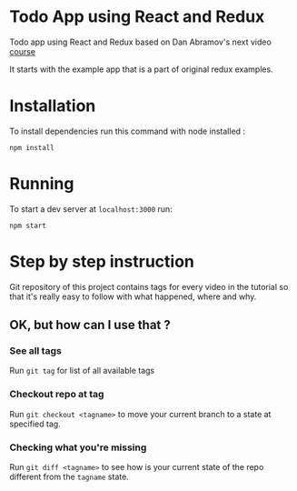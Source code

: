 # Todo App using React and Redux
Todo app using React and Redux based on Dan Abramov's next video
[course](https://egghead.io/courses/building-react-applications-with-idiomatic-redux) 

It starts with the example app that is a part of original redux examples.

# Installation

To install dependencies run this command with node installed :

```
npm install
```

# Running

To start a dev server at `localhost:3000` run: 

```
npm start
```

# Step by step instruction

Git repository of this project contains tags for every video in the tutorial so
that it's really easy to follow with what happened, where and why.

## OK, but how can I use that ?

### See all tags

Run `git tag` for list of all available tags

### Checkout repo at tag

Run `git checkout <tagname>` to move your current branch to a state at specified
tag. 

### Checking what you're missing

Run `git diff <tagname>` to see how is your current state of the repo different
from the `tagname` state.

